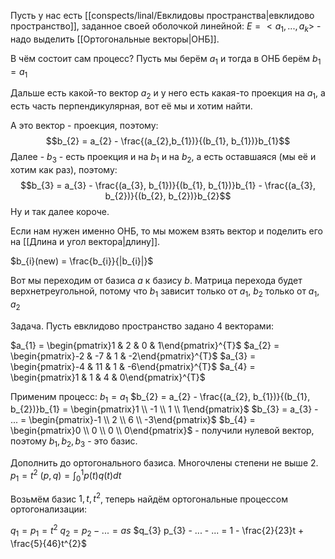 Пусть у нас есть [[conspects/linal/Евклидовы пространства|евклидово пространство]], заданное своей оболочкой линейной:
$E = <a_{1}, ..., a_{k}>$ - надо выделить [[Ортогональные векторы|ОНБ]].

В чём состоит сам процесс? Пусть мы берём $a_{1}$ и тогда в ОНБ берём $b_{1} = a_{1}$

Дальше есть какой-то вектор $a_{2}$ и у него есть какая-то проекция на $a_{1}$, а есть часть перпендикулярная, вот её мы и хотим найти.

А это вектор - проекция, поэтому: $$b_{2} = a_{2} - \frac{(a_{2},b_{1})}{(b_{1}, b_{1})}b_{1}$$
Далее - $b_{3}$ - есть проекция и на $b_{1}$ и на $b_{2}$, а есть оставшаяся (мы её и хотим как раз), поэтому: $$b_{3} = a_{3} - \frac{(a_{3}, b_{1})}{(b_{1}, b_{1})}b_{1} - \frac{(a_{3}, b_{2})}{(b_{2}, b_{2})}b_{2}$$
Ну и так далее короче.

Если нам нужен именно ОНБ, то мы можем взять вектор и поделить его на [[Длина и угол вектора|длину]].

$b_{i}(new) = \frac{b_{i}}{|b_{i}|}$

Вот мы переходим от базиса $a$ к базису $b$. Матрица перехода будет верхнетреугольной, потому что $b_{1}$ зависит только от $a_{1}$, $b_{2}$ только от $a_{1}, a_{2}$

Задача. Пусть евклидово пространство задано 4 векторами:

$a_{1} = \begin{pmatrix}1 & 2 & 0 & 1\end{pmatrix}^{T}$
$a_{2} = \begin{pmatrix}-2 & -7 & 1 & -2\end{pmatrix}^{T}$
$a_{3} = \begin{pmatrix}-4 & 11 & 1 & -6\end{pmatrix}^{T}$
$a_{4} = \begin{pmatrix}1 & 1 & 4 & 0\end{pmatrix}^{T}$

Применим процесс: $b_{1} = a_{1}$
$b_{2} = a_{2} - \frac{(a_{2}, b_{1})}{(b_{1}, b_{2})}b_{1} = \begin{pmatrix}1 \\ -1 \\ 1 \\ 1\end{pmatrix}$
$b_{3} = a_{3} - ... = \begin{pmatrix}-1 \\ 2 \\ 6 \\ -3\end{pmatrix}$
$b_{4} = \begin{pmatrix}0 \\ 0 \\ 0 \\ 0\end{pmatrix}$ - получили нулевой вектор, поэтому $b_{1}, b_{2}, b_{3}$ - это базис.

Дополнить до ортогонального базиса. Многочлены степени не выше 2.
$p_{1} = t^{2}$
$(p, q) = \int_{0}^{1}p(t)q(t)dt$

Возьмём базис $1, t, t^2$, теперь найдём ортогональные процессом ортогонализации:

$q_{1} = p_{1} = t^{2}$
$q_{2} = p_{2} - ... = as$
$q_{3} p_{3} - ... - ... = 1 - \frac{2}{23}t + \frac{5}{46}t^{2}$